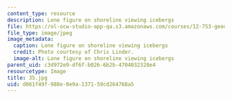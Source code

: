 ```yaml
---
content_type: resource
description: Lone figure on shoreline viewing icebergs
file: https://ol-ocw-studio-app-qa.s3.amazonaws.com/courses/12-753-geodynamics-seminar-spring-2006/d061f49f988e0e9a137159cd264768a5_35.jpg
file_type: image/jpeg
image_metadata:
  caption: Lone figure on shoreline viewing icebergs
  credit: Photo courtesy of Chris Linder.
  image-alt: Lone figure on shoreline viewing icebergs
parent_uid: c3d972e9-df6f-b026-6b2b-4704032328e4
resourcetype: Image
title: 35.jpg
uid: d061f49f-988e-0e9a-1371-59cd264768a5
---
```


